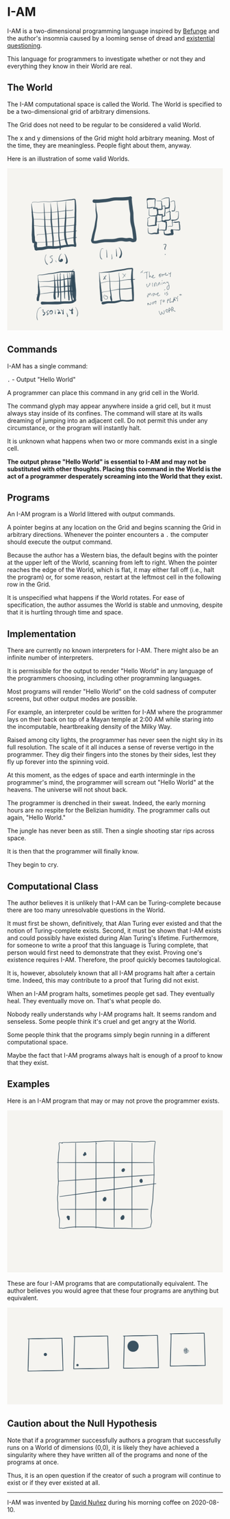 # I-AM

I-AM is a two-dimensional programming language inspired by [Befunge](https://esolangs.org/wiki/Befunge) and the author's insomnia caused by a looming sense of dread and [existential questioning](https://davidnunez.com/the-global-derealization).

This language for programmers to investigate whether or not they and everything they know in their World are real.

## The World

The I-AM computational space is called the World. The World is specified to be a two-dimensional grid of arbitrary dimensions. 

The Grid does not need to be regular to be considered a valid World. 

The x and y dimensions of the Grid might hold arbitrary meaning. Most of the time, they are meaningless. People fight about them, anyway.

Here is an illustration of some valid Worlds.

![Illustration of valid grids](images/valid-worlds.png)


## Commands

I-AM has a single command:

`.`  - Output "Hello World" 

A programmer can place this command in any grid cell in the World. 

The command glyph may appear anywhere inside a grid cell, but it must always stay inside of its confines. The command will stare at its walls dreaming of jumping into an adjacent cell. Do not permit this under any circumstance, or the program will instantly halt.

It is unknown what happens when two or more commands exist in a single cell.

**The output phrase "Hello World" is essential to I-AM and may not be substituted with other thoughts. Placing this command in the World is the act of a programmer desperately screaming into the World that they exist.**

## Programs

An I-AM program is a World littered with output commands. 

A pointer begins at any location on the Grid and begins scanning the Grid in arbitrary directions. Whenever the pointer encounters a `.` the computer should execute the output command.

Because the author has a Western bias, the default begins with the pointer at the upper left of the World, scanning from left to right. When the pointer reaches the edge of the World, which is flat, it may either fall off (i.e., halt the program) or, for some reason, restart at the leftmost cell in the following row in the Grid.

It is unspecified what happens if the World rotates. For ease of specification, the author assumes the World is stable and unmoving, despite that it is hurtling through time and space.

## Implementation

There are currently no known interpreters for I-AM. There might also be an infinite number of interpreters.

It is permissible for the output to render "Hello World" in any language of the programmers choosing, including other programming languages. 

Most programs will render "Hello World" on the cold sadness of computer screens, but other output modes are possible. 

For example, an interpreter could be written for I-AM where the programmer lays on their back on top of a Mayan temple at 2:00 AM while staring into the incomputable, heartbreaking density of the Milky Way. 

Raised among city lights, the programmer has never seen the night sky in its full resolution. The scale of it all induces a sense of reverse vertigo in the programmer. They dig their fingers into the stones by their sides, lest they fly up forever into the spinning void. 

At this moment, as the edges of space and earth intermingle in the programmer's mind, the programmer will scream out "Hello World" at the heavens. The universe will not shout back. 

The programmer is drenched in their sweat. Indeed, the early morning hours are no respite for the Belizian humidity. The programmer calls out again, "Hello World." 

The jungle has never been as still. Then a single shooting star rips across space. 

It is then that the programmer will finally know. 

They begin to cry.

## Computational Class

The author believes it is unlikely that I-AM can be Turing-complete because there are too many unresolvable questions in the World. 

It must first be shown, definitively, that Alan Turing ever existed and that the notion of Turing-complete exists. Second, it must be shown that I-AM exists and could possibly have existed during Alan Turing's lifetime. Furthermore, for someone to write a proof that this language is Turing complete, that person would first need to demonstrate that they exist. Proving one's existence requires I-AM. Therefore, the proof quickly becomes tautological. 

It is, however, absolutely known that all I-AM programs halt after a certain time. Indeed, this may contribute to a proof that Turing did not exist. 

When an I-AM program halts, sometimes people get sad. They eventually heal. They eventually move on. That's what people do. 

Nobody really understands why I-AM programs halt. It seems random and senseless. Some people think it's cruel and get angry at the World. 

Some people think that the programs simply begin running in a different computational space. 

Maybe the fact that I-AM programs always halt is enough of a proof to know that they exist.

## Examples

Here is an I-AM program  that may or may not prove the programmer exists.

![example of valid I-AM program](images/example-1.png)

These are four I-AM programs that are computationally equivalent. The author believes you would agree that these four programs are anything but equivalent.

![example of I-AM programs that are functionally equivalent but have different souls](images/example-2.png)

## Caution about the Null Hypothesis

Note that if a programmer successfully authors a program that successfully runs on a World of dimensions (0,0),  it is likely they have achieved a singularity where they have written all of the programs and none of the programs at once. 

Thus, it is an open question if the creator of such a program will continue to exist or if they ever existed at all.

---

I-AM was invented by [David Nuñez](https://davidnunez.com) during his morning coffee on 2020-08-10.